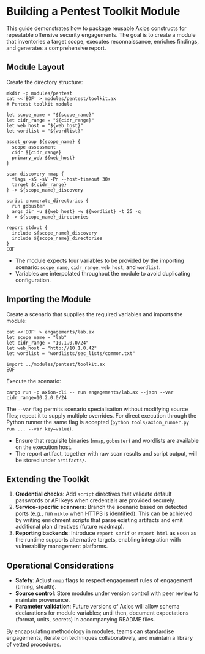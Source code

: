 # Building a Pentest Toolkit Module

This guide demonstrates how to package reusable Axios constructs for repeatable offensive security engagements. The goal is to create a module that inventories a target scope, executes reconnaissance, enriches findings, and generates a comprehensive report.

## Module Layout

Create the directory structure:

```
mkdir -p modules/pentest
cat <<'EOF' > modules/pentest/toolkit.ax
# Pentest toolkit module

let scope_name = "${scope_name}"
let cidr_range = "${cidr_range}"
let web_host = "${web_host}"
let wordlist = "${wordlist}"

asset_group ${scope_name} {
  scope assessment
  cidr ${cidr_range}
  primary_web ${web_host}
}

scan discovery nmap {
  flags -sS -sV -Pn --host-timeout 30s
  target ${cidr_range}
} -> ${scope_name}_discovery

script enumerate_directories {
  run gobuster
  args dir -u ${web_host} -w ${wordlist} -t 25 -q
} -> ${scope_name}_directories

report stdout {
  include ${scope_name}_discovery
  include ${scope_name}_directories
}
EOF
```

- The module expects four variables to be provided by the importing scenario: `scope_name`, `cidr_range`, `web_host`, and `wordlist`.
- Variables are interpolated throughout the module to avoid duplicating configuration.

## Importing the Module

Create a scenario that supplies the required variables and imports the module:

```
cat <<'EOF' > engagements/lab.ax
let scope_name = "lab"
let cidr_range = "10.1.0.0/24"
let web_host = "http://10.1.0.42"
let wordlist = "wordlists/sec_lists/common.txt"

import ../modules/pentest/toolkit.ax
EOF
```

Execute the scenario:

```
cargo run -p axion-cli -- run engagements/lab.ax --json --var cidr_range=10.2.0.0/24
```

The `--var` flag permits scenario specialisation without modifying source files; repeat it to supply multiple overrides. For direct execution through the Python runner the same flag is accepted (`python tools/axion_runner.py run ... --var key=value`).

- Ensure that requisite binaries (`nmap`, `gobuster`) and wordlists are available on the execution host.
- The report artifact, together with raw scan results and script output, will be stored under `artifacts/`.

## Extending the Toolkit

1. **Credential checks**: Add `script` directives that validate default passwords or API keys when credentials are provided securely.
2. **Service-specific scanners**: Branch the scenario based on detected ports (e.g., run `nikto` when HTTPS is identified). This can be achieved by writing enrichment scripts that parse existing artifacts and emit additional plan directives (future roadmap).
3. **Reporting backends**: Introduce `report sarif` or `report html` as soon as the runtime supports alternative targets, enabling integration with vulnerability management platforms.

## Operational Considerations

- **Safety**: Adjust `nmap` flags to respect engagement rules of engagement (timing, stealth).
- **Source control**: Store modules under version control with peer review to maintain provenance.
- **Parameter validation**: Future versions of Axios will allow schema declarations for module variables; until then, document expectations (format, units, secrets) in accompanying README files.

By encapsulating methodology in modules, teams can standardise engagements, iterate on techniques collaboratively, and maintain a library of vetted procedures.
